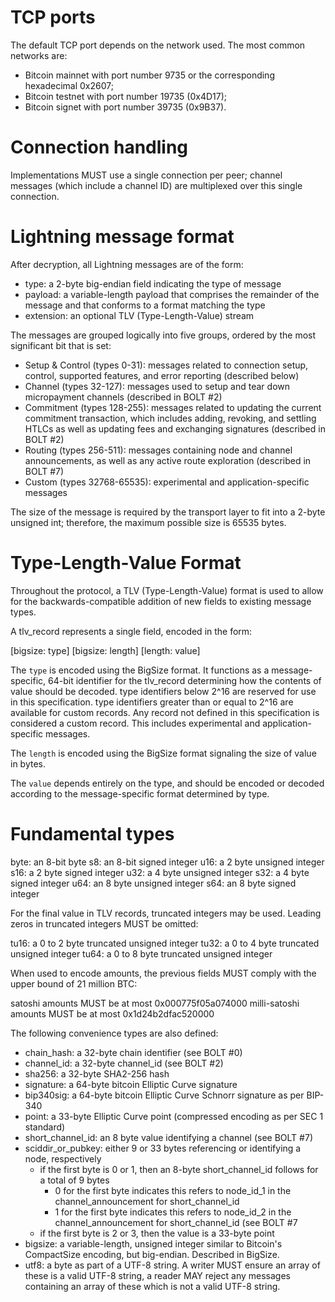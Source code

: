 # TCP ports
The default TCP port depends on the network used. The most common networks are:

- Bitcoin mainnet with port number 9735 or the corresponding hexadecimal 0x2607;
- Bitcoin testnet with port number 19735 (0x4D17);
- Bitcoin signet with port number 39735 (0x9B37).

# Connection handling

Implementations MUST use a single connection per peer; channel messages (which include a channel ID) are multiplexed over this single connection.

# Lightning message format

After decryption, all Lightning messages are of the form:

- type: a 2-byte big-endian field indicating the type of message
- payload: a variable-length payload that comprises the remainder of the message and that conforms to a format matching the type
- extension: an optional TLV (Type-Length-Value) stream

The messages are grouped logically into five groups, ordered by the most significant bit that is set:

- Setup & Control (types 0-31): messages related to connection setup, control, supported features, and error reporting (described below)
- Channel (types 32-127): messages used to setup and tear down micropayment channels (described in BOLT #2)
- Commitment (types 128-255): messages related to updating the current commitment transaction, which includes adding, revoking, and settling HTLCs as well as updating fees and exchanging signatures (described in BOLT #2)
- Routing (types 256-511): messages containing node and channel announcements, as well as any active route exploration (described in BOLT #7)
- Custom (types 32768-65535): experimental and application-specific messages

The size of the message is required by the transport layer to fit into a 2-byte unsigned int; therefore, the maximum possible size is 65535 bytes.

# Type-Length-Value Format

Throughout the protocol, a TLV (Type-Length-Value) format is used to allow for the backwards-compatible addition of new fields to existing message types.

A tlv_record represents a single field, encoded in the form:

[bigsize: type]
[bigsize: length]
[length: value]

The `type` is encoded using the BigSize format. It functions as a message-specific, 64-bit identifier for the tlv_record determining how the contents of value should be decoded. type identifiers below 2^16 are reserved for use in this specification. type identifiers greater than or equal to 2^16 are available for custom records. Any record not defined in this specification is considered a custom record. This includes experimental and application-specific messages.

The `length` is encoded using the BigSize format signaling the size of value in bytes.

The `value` depends entirely on the type, and should be encoded or decoded according to the message-specific format determined by type.

# Fundamental types

byte: an 8-bit byte
s8: an 8-bit signed integer
u16: a 2 byte unsigned integer
s16: a 2 byte signed integer
u32: a 4 byte unsigned integer
s32: a 4 byte signed integer
u64: an 8 byte unsigned integer
s64: an 8 byte signed integer

For the final value in TLV records, truncated integers may be used. Leading zeros in truncated integers MUST be omitted:

tu16: a 0 to 2 byte truncated unsigned integer
tu32: a 0 to 4 byte truncated unsigned integer
tu64: a 0 to 8 byte truncated unsigned integer

When used to encode amounts, the previous fields MUST comply with the upper bound of 21 million BTC:

satoshi amounts MUST be at most 0x000775f05a074000
milli-satoshi amounts MUST be at most 0x1d24b2dfac520000

The following convenience types are also defined:

- chain_hash: a 32-byte chain identifier (see BOLT #0)
- channel_id: a 32-byte channel_id (see BOLT #2)
- sha256: a 32-byte SHA2-256 hash
- signature: a 64-byte bitcoin Elliptic Curve signature
- bip340sig: a 64-byte bitcoin Elliptic Curve Schnorr signature as per BIP-340
- point: a 33-byte Elliptic Curve point (compressed encoding as per SEC 1 standard)
- short_channel_id: an 8 byte value identifying a channel (see BOLT #7)
- sciddir_or_pubkey: either 9 or 33 bytes referencing or identifying a node, respectively
    - if the first byte is 0 or 1, then an 8-byte short_channel_id follows for a total of 9 bytes
        - 0 for the first byte indicates this refers to node_id_1 in the channel_announcement for short_channel_id
        - 1 for the first byte indicates this refers to node_id_2 in the channel_announcement for short_channel_id (see BOLT #7
    - if the first byte is 2 or 3, then the value is a 33-byte point
- bigsize: a variable-length, unsigned integer similar to Bitcoin's CompactSize encoding, but big-endian. Described in BigSize.
- utf8: a byte as part of a UTF-8 string. A writer MUST ensure an array of these is a valid UTF-8 string, a reader MAY reject any messages containing an array of these which is not a valid UTF-8 string.